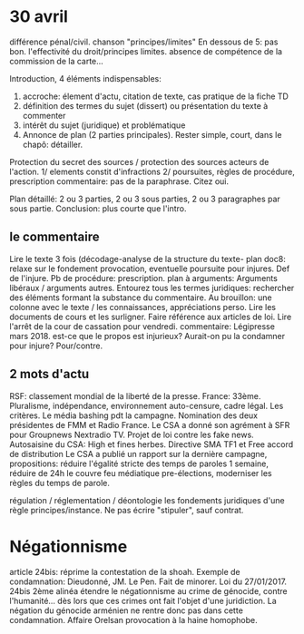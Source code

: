 # 30 avril

différence pénal/civil.
chanson "principes/limites"
En dessous de 5: pas bon.
l'effectivité du droit/principes limites.
absence de compétence de la commission de la carte...

Introduction, 4 éléments indispensables:
1. accroche: élement d'actu, citation de texte, cas pratique de la fiche TD
2. définition des termes du sujet (dissert) ou présentation du texte à commenter
3. intérêt du sujet (juridique) et problématique
4. Annonce de plan (2 parties principales). Rester simple, court, dans le chapô: détailler.

Protection du secret des sources / protection des sources acteurs de l'action.
1/ elements constit d'infractions 2/ poursuites, règles de procédure, prescription
commentaire: pas de la paraphrase. Citez oui.

Plan détaillé: 2 ou 3 parties, 2 ou 3 sous parties, 2 ou 3 paragraphes par sous partie.
Conclusion: plus courte que l'intro.

## le commentaire
Lire le texte 3 fois (décodage-analyse de la structure du texte-
plan doc8: relaxe sur le fondement provocation, eventuelle poursuite pour injures. Def de l'injure. Pb de procédure: prescription.
plan à arguments: Arguments libéraux / arguments autres.
Entourez tous les termes juridiques: rechercher des éléments formant la substance du commentaire. Au brouillon: une colonne avec le texte / les connaissances, appréciations perso.
Lire les documents de cours et les surligner. Faire référence aux articles de loi.
Lire l'arrêt de la cour de cassation pour vendredi. commentaire: Légipresse mars 2018.
est-ce que le propos est injurieux? Aurait-on pu la condamner pour injure? Pour/contre.

## 2 mots d'actu
RSF: classement mondial de la liberté de la presse. France: 33ème. Pluralisme, indépendance, environnement auto-censure, cadre légal. Les critères.
Le média bashing pdt la campagne.
Nomination des deux présidentes de FMM et Radio France.
Le CSA a donné son agrément à SFR pour Groupnews Nextradio TV.
Projet de loi contre les fake news.
Autosaisine du CSA: High et fines herbes. Directive SMA
TF1 et Free accord de distribution
Le CSA a publié un rapport sur la dernière campagne, propositions: réduire l'égalité stricte des temps de paroles 1 semaine, réduire de 24h le couvre feu médiatique pre-élections, moderniser les règles du temps de parole.

régulation / réglementation / déontologie
les fondements juridiques d'une règle
principes/instance.
Ne pas écrire "stipuler", sauf contrat.

# Négationnisme
article 24bis: réprime la contestation de la shoah.
Exemple de condamnation: Dieudonné, JM. Le Pen. Fait de minorer.
Loi du 27/01/2017. 24bis 2ème alinéa étendre le négationnisme au crime de génocide, contre l'humanité... dès lors que ces crimes ont fait l'objet d'une juridiction. La négation du génocide arménien ne rentre donc pas dans cette condamnation.
Affaire Orelsan
provocation à la haine homophobe.
